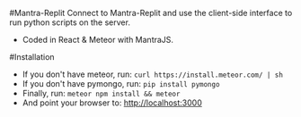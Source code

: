 #Mantra-Replit
Connect to Mantra-Replit and use the client-side interface to run python scripts on the server.

* Coded in React & Meteor with MantraJS.

#Installation
* If you don't have meteor, run: `curl https://install.meteor.com/ | sh`
* If you don't have pymongo, run: `pip install pymongo`
* Finally, run: `meteor npm install && meteor`
* And point your browser to: [http://localhost:3000](http://localhost:3000)
